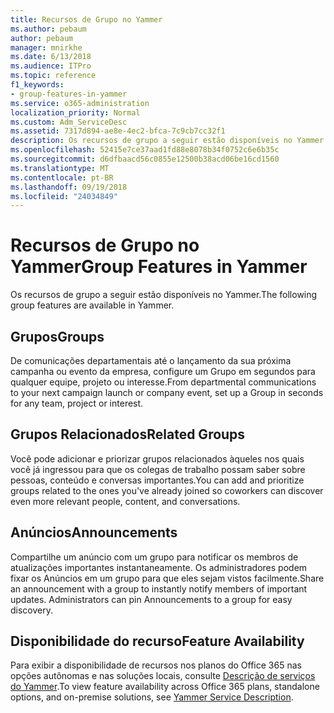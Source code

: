 ```yaml
---
title: Recursos de Grupo no Yammer
ms.author: pebaum
author: pebaum
manager: mnirkhe
ms.date: 6/13/2018
ms.audience: ITPro
ms.topic: reference
f1_keywords:
- group-features-in-yammer
ms.service: o365-administration
localization_priority: Normal
ms.custom: Adm_ServiceDesc
ms.assetid: 7317d894-ae8e-4ec2-bfca-7c9cb7cc32f1
description: Os recursos de grupo a seguir estão disponíveis no Yammer.
ms.openlocfilehash: 52415e7ce37aad1fd88e8078b34f0752c6e6b35c
ms.sourcegitcommit: d6dfbaacd56c0855e12500b38acd06be16cd1560
ms.translationtype: MT
ms.contentlocale: pt-BR
ms.lasthandoff: 09/19/2018
ms.locfileid: "24034849"
---
```

# <a name="group-features-in-yammer"></a><span data-ttu-id="76cf5-103">Recursos de Grupo no Yammer</span><span class="sxs-lookup"><span data-stu-id="76cf5-103">Group Features in Yammer</span></span>

<span data-ttu-id="76cf5-104">Os recursos de grupo a seguir estão disponíveis no Yammer.</span><span class="sxs-lookup"><span data-stu-id="76cf5-104">The following group features are available in Yammer.</span></span>
  
## <a name="groups"></a><span data-ttu-id="76cf5-105">Grupos</span><span class="sxs-lookup"><span data-stu-id="76cf5-105">Groups</span></span>
<span data-ttu-id="76cf5-106"><a name="bkmk_Groups"> </a></span><span class="sxs-lookup"><span data-stu-id="76cf5-106"></span></span>

<span data-ttu-id="76cf5-107">De comunicações departamentais até o lançamento da sua próxima campanha ou evento da empresa, configure um Grupo em segundos para qualquer equipe, projeto ou interesse.</span><span class="sxs-lookup"><span data-stu-id="76cf5-107">From departmental communications to your next campaign launch or company event, set up a Group in seconds for any team, project or interest.</span></span>
  
## <a name="related-groups"></a><span data-ttu-id="76cf5-108">Grupos Relacionados</span><span class="sxs-lookup"><span data-stu-id="76cf5-108">Related Groups</span></span>
<span data-ttu-id="76cf5-109"><a name="bkmk_RelatedGroups"> </a></span><span class="sxs-lookup"><span data-stu-id="76cf5-109"></span></span>

<span data-ttu-id="76cf5-110">Você pode adicionar e priorizar grupos relacionados àqueles nos quais você já ingressou para que os colegas de trabalho possam saber sobre pessoas, conteúdo e conversas importantes.</span><span class="sxs-lookup"><span data-stu-id="76cf5-110">You can add and prioritize groups related to the ones you've already joined so coworkers can discover even more relevant people, content, and conversations.</span></span>
  
## <a name="announcements"></a><span data-ttu-id="76cf5-111">Anúncios</span><span class="sxs-lookup"><span data-stu-id="76cf5-111">Announcements</span></span>
<span data-ttu-id="76cf5-112"><a name="bkmk_Announcements"> </a></span><span class="sxs-lookup"><span data-stu-id="76cf5-112"></span></span>

<span data-ttu-id="76cf5-p101">Compartilhe um anúncio com um grupo para notificar os membros de atualizações importantes instantaneamente. Os administradores podem fixar os Anúncios em um grupo para que eles sejam vistos facilmente.</span><span class="sxs-lookup"><span data-stu-id="76cf5-p101">Share an announcement with a group to instantly notify members of important updates. Administrators can pin Announcements to a group for easy discovery.</span></span>
  
## <a name="feature-availability"></a><span data-ttu-id="76cf5-115">Disponibilidade do recurso</span><span class="sxs-lookup"><span data-stu-id="76cf5-115">Feature Availability</span></span>
<span data-ttu-id="76cf5-116"><a name="bkmk_Announcements"> </a></span><span class="sxs-lookup"><span data-stu-id="76cf5-116"></span></span>

<span data-ttu-id="76cf5-117">Para exibir a disponibilidade de recursos nos planos do Office 365 nas opções autônomas e nas soluções locais, consulte [Descrição de serviços do Yammer](yammer-service-description.md).</span><span class="sxs-lookup"><span data-stu-id="76cf5-117">To view feature availability across Office 365 plans, standalone options, and on-premise solutions, see [Yammer Service Description](yammer-service-description.md).</span></span>
  

